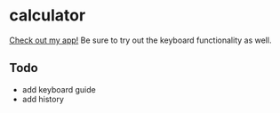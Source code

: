 # calculator

[Check out my app!](https://alanvardy-calculator.herokuapp.com/index.html)
Be sure to try out the keyboard functionality as well.

## Todo

- add keyboard guide
- add history